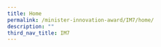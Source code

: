 ```yaml
---
title: Home
permalink: /minister-innovation-award/IM7/home/
description: ""
third_nav_title: IM7
---
```


